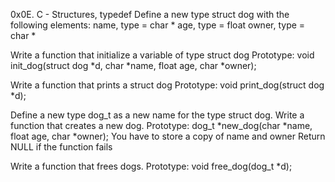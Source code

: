 0x0E. C - Structures, typedef
Define a new type struct dog with the following elements:
  name, type = char *
  age, type = float
  owner, type = char *
  
Write a function that initialize a variable of type struct dog
  Prototype: void init_dog(struct dog *d, char *name, float age, char *owner);

Write a function that prints a struct dog
  Prototype: void print_dog(struct dog *d);
  
Define a new type dog_t as a new name for the type struct dog.
Write a function that creates a new dog.
  Prototype: dog_t *new_dog(char *name, float age, char *owner);
  You have to store a copy of name and owner
  Return NULL if the function fails

Write a function that frees dogs.
  Prototype: void free_dog(dog_t *d);
